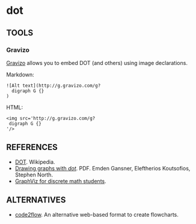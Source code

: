 dot
===

## TOOLS

### Gravizo

[Gravizo](http://gravizo.com) allows you to embed DOT (and others) using image declarations.

Markdown:
```
![Alt text](http://g.gravizo.com/g?
  digraph G {}
)
```

HTML:
```
<img src='http://g.gravizo.com/g?
 digraph G {}
'/>
```

## REFERENCES

- [DOT](https://en.wikipedia.org/wiki/DOT_(graph_description_language)). Wikipedia.
- [Drawing graphs with _dot_](http://www.graphviz.org/Documentation/dotguide.pdf). PDF. Emden Gansner, Eleftherios Koutsofios, Stephen North.
- [GraphViz for discrete math students](http://graphs.grevian.org/example).

## ALTERNATIVES

- [code2flow](http://code2flow.com/). An alternative web-based format to create flowcharts.